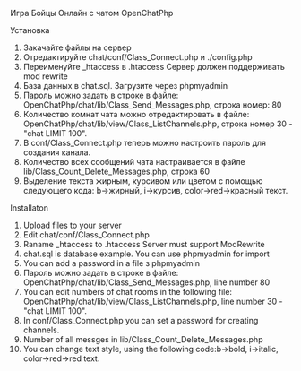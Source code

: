 Игра Бойцы Онлайн с чатом OpenChatPhp

Установка
1) Закачайте файлы на сервер
2) Отредактируйте chat/conf/Class_Connect.php и ./config.php
3) Переименуйте _htaccess в .htaccess
Сервер должен поддерживать mod rewrite
4) База данных в chat.sql. Загрузите через phpmyadmin
5) Пароль можно задать в строке в файле: OpenChatPhp/chat/lib/Class_Send_Messages.php, строка номер: 80
6) Количество комнат чата можно отредактировать в файле: OpenChatPhp/chat/lib/view/Class_ListChannels.php, 
строка номер 30 -  "chat LIMIT 100". 
7) В conf/Class_Connect.php теперь можно настроить пароль для создания канала.
8) Количество всех сообщений чата настраивается
в файле lib/Class_Count_Delete_Messages.php, строка 60
9) Выделение текста жирным, курсивом или цветом
с помощью следующего кода: b->жирный, i->курсив,
color->red->красный текст.

Installaton
1) Upload files to your server
2) Edit chat/conf/Class_Connect.php
3) Raname _htaccess to .htaccess
Server must support ModRewrite
4) chat.sql is database example. You can use phpmyadmin for import
5) You can add a password in a file з phpmyadmin
5) Пароль можно задать в строке в файле: OpenChatPhp/chat/lib/Class_Send_Messages.php, line number 80
6) You can edit numbers of chat rooms in the following file: OpenChatPhp/chat/lib/view/Class_ListChannels.php,
line number 30 - "chat LIMIT 100".  
7) In conf/Class_Connect.php you can set a password for  creating channels.
8) Number of all messges in lib/Class_Count_Delete_Messages.php
9) You can change text style, using the following code:b->bold, i->italic,
color->red->red text.
